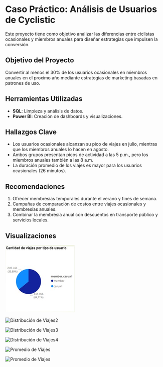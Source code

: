 # Caso Práctico: Análisis de Usuarios de Cyclistic  
Este proyecto tiene como objetivo analizar las diferencias entre ciclistas ocasionales y miembros anuales para diseñar estrategias que impulsen la conversión.

## Objetivo del Proyecto
Convertir al menos el 30% de los usuarios ocasionales en miembros anuales en el proximo año mediante estrategias de marketing basadas en patrones de uso.

## Herramientas Utilizadas
- **SQL**: Limpieza y análisis de datos.
- **Power BI**: Creación de dashboards y visualizaciones.

## Hallazgos Clave
- Los usuarios ocasionales alcanzan su pico de viajes en julio, mientras que los miembros anuales lo hacen en agosto.
- Ambos grupos presentan picos de actividad a las 5 p.m., pero los miembros anuales también a las 8 a.m.
- La duración promedio de los viajes es mayor para los usuarios ocasionales (26 minutos).

## Recomendaciones
1. Ofrecer membresías temporales durante el verano y fines de semana.
2. Campañas de comparación de costos entre viajes ocasionales y membresías anuales.
3. Combinar la membresía anual con descuentos en transporte público y servicios locales.

## Visualizaciones
![Distribución de Viajes](visuals/Cantidad%20de%20viajes%20por%20tipo%20de%20usuario.jpg)

![Distribución de Viajes2](visuals/Cantidad%de%viajes%por%tipo%de%usuario%en%cada%Año-Mes.jpg)

![Distribución de Viajes3](visuals/Cantidad%de%viajes%por%tipo%de%usuario%en%cada%semana.jpg)

![Distribución de Viajes4](visuals/Cantidad%de%viajes%por%tipo%de%usuario%en%cada%hora%del%día.jpg)

![Promedio de Viajes](visuals/Promedio%de%duración%del%recorrido%en%minutos%por%tipo%de%usuario.jpg)

![Promedio de Viajes](visuals/Promedio%de%duración%del%recorrido%en%minutos%por%tipo%de%usuario.jpg)